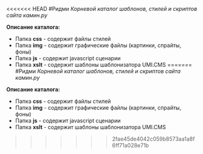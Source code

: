 <<<<<<< HEAD
#Ридми
*Корневой каталог шаблонов, стилей и скриптов сайта камин.ру*

**Описание каталога:**

- Папка **css** - содержит файлы стилей
- Папка **img** - содержит графические файлы (картинки, спрайты, фоны)
- Папка **js** - содержит javascript сценарии
- Папка **xslt** - содержит шаблоны шаблонизатора UMI.CMS
=======
#Ридми
*Корневой каталог шаблонов, стилей и скриптов сайта камин.ру*

**Описание каталога:**

- Папка **css** - содержит файлы стилей
- Папка **img** - содержит графические файлы (картинки, спрайты, фоны)
- Папка **js** - содержит javascript сценарии
- Папка **xslt** - содержит шаблоны шаблонизатора UMI.CMS
>>>>>>> 2fae45de4042c059b8573aa1a8f6ff71a028e71b
